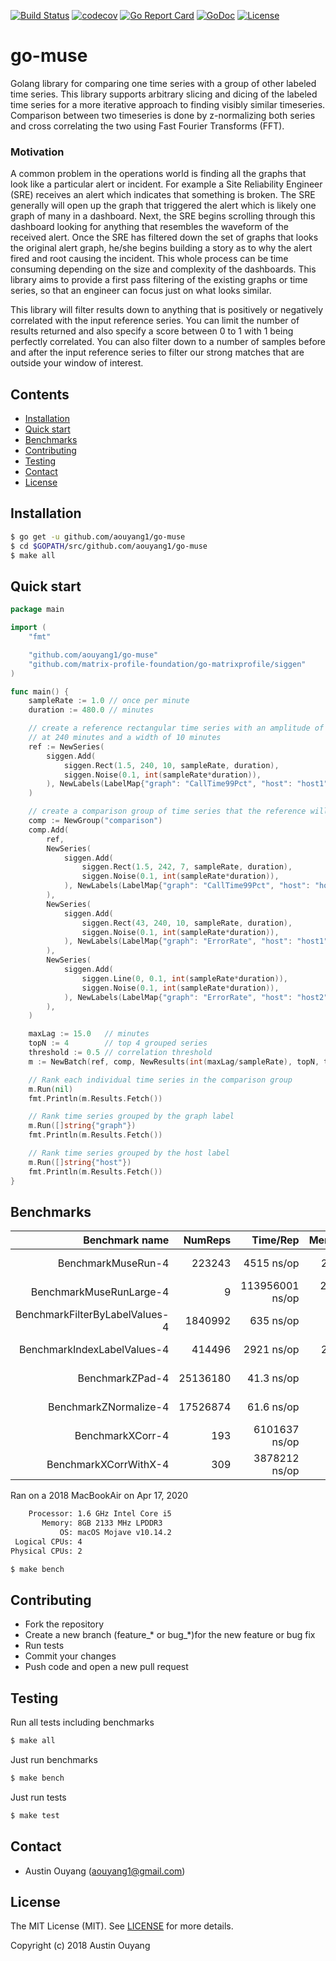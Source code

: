 [![Build Status](https://travis-ci.com/aouyang1/go-muse.svg?branch=master)](https://travis-ci.com/aouyang1/go-muse)
[![codecov](https://codecov.io/gh/aouyang1/go-muse/branch/master/graph/badge.svg)](https://codecov.io/gh/aouyang1/go-muse)
[![Go Report Card](https://goreportcard.com/badge/github.com/aouyang1/go-muse)](https://goreportcard.com/report/github.com/aouyang1/go-muse)
[![GoDoc](https://godoc.org/github.com/aouyang1/go-muse?status.svg)](https://godoc.org/github.com/aouyang1/go-muse)
[![License](https://img.shields.io/badge/License-MIT-blue.svg)](https://opensource.org/licenses/MIT)

# go-muse
Golang library for comparing one time series with a group of other labeled time series. This library supports arbitrary slicing and dicing of the labeled time series for a more iterative approach to finding visibly similar timeseries. Comparison between two timeseries is done by z-normalizing both series and cross correlating the two using Fast Fourier Transforms (FFT).

### Motivation
A common problem in the operations world is finding all the graphs that look like a particular alert or incident. For example a Site Reliability Engineer (SRE) receives an alert which indicates that something is broken. The SRE generally will open up the graph that triggered the alert which is likely one graph of many in a dashboard. Next, the SRE begins scrolling through this dashboard looking for anything that resembles the waveform of the received alert. Once the SRE has filtered down the set of graphs that looks the original alert graph, he/she begins building a story as to why the alert fired and root causing the incident. This whole process can be time consuming depending on the size and complexity of the dashboards. This library aims to provide a first pass filtering of the existing graphs or time series, so that an engineer can focus just on what looks similar.

This library will filter results down to anything that is positively or negatively correlated with the input reference series. You can limit the number of results returned and also specify a score between 0 to 1 with 1 being perfectly correlated. You can also filter down to a number of samples before and after the input reference series to filter our strong matches that are outside your window of interest.

## Contents
- [Installation](#installation)
- [Quick start](#quick-start)
- [Benchmarks](#benchmarks)
- [Contributing](#contributing)
- [Testing](#testing)
- [Contact](#contact)
- [License](#license)

## Installation
```sh
$ go get -u github.com/aouyang1/go-muse
$ cd $GOPATH/src/github.com/aouyang1/go-muse
$ make all
```

## Quick start
```go
package main

import (
	"fmt"

	"github.com/aouyang1/go-muse"
	"github.com/matrix-profile-foundation/go-matrixprofile/siggen"
)

func main() {
	sampleRate := 1.0 // once per minute
	duration := 480.0 // minutes

	// create a reference rectangular time series with an amplitude of 1.5 centered
	// at 240 minutes and a width of 10 minutes
	ref := NewSeries(
		siggen.Add(
			siggen.Rect(1.5, 240, 10, sampleRate, duration),
			siggen.Noise(0.1, int(sampleRate*duration)),
		), NewLabels(LabelMap{"graph": "CallTime99Pct", "host": "host1"}),
	)

	// create a comparison group of time series that the reference will query against
	comp := NewGroup("comparison")
	comp.Add(
		ref,
		NewSeries(
			siggen.Add(
				siggen.Rect(1.5, 242, 7, sampleRate, duration),
				siggen.Noise(0.1, int(sampleRate*duration)),
			), NewLabels(LabelMap{"graph": "CallTime99Pct", "host": "host2"}),
		),
		NewSeries(
			siggen.Add(
				siggen.Rect(43, 240, 10, sampleRate, duration),
				siggen.Noise(0.1, int(sampleRate*duration)),
			), NewLabels(LabelMap{"graph": "ErrorRate", "host": "host1"}),
		),
		NewSeries(
			siggen.Add(
				siggen.Line(0, 0.1, int(sampleRate*duration)),
				siggen.Noise(0.1, int(sampleRate*duration)),
			), NewLabels(LabelMap{"graph": "ErrorRate", "host": "host2"}),
		),
	)

	maxLag := 15.0   // minutes
	topN := 4        // top 4 grouped series
	threshold := 0.5 // correlation threshold
	m := NewBatch(ref, comp, NewResults(int(maxLag/sampleRate), topN, threshold))

	// Rank each individual time series in the comparison group
	m.Run(nil)
	fmt.Println(m.Results.Fetch())

	// Rank time series grouped by the graph label
	m.Run([]string{"graph"})
	fmt.Println(m.Results.Fetch())

	// Rank time series grouped by the host label
	m.Run([]string{"host"})
	fmt.Println(m.Results.Fetch())
}
```

## Benchmarks
Benchmark name                      | NumReps |    Time/Rep    |   Memory/Rep  |     Alloc/Rep   |
-----------------------------------:|--------:|---------------:|--------------:|----------------:|
BenchmarkMuseRun-4                  |   223243|      4515 ns/op|      2064 B/op|     26 allocs/op| 
BenchmarkMuseRunLarge-4             |        9| 113956001 ns/op|  25155107 B/op|  10420 allocs/op|
BenchmarkFilterByLabelValues-4      |  1840992|       635 ns/op|       496 B/op|      8 allocs/op|
BenchmarkIndexLabelValues-4         |   414496|      2921 ns/op|      2152 B/op|     38 allocs/op|
BenchmarkZPad-4                     | 25136180|      41.3 ns/op|        80 B/op|      1 allocs/op|
BenchmarkZNormalize-4               | 17526874|      61.6 ns/op|         0 B/op|      0 allocs/op|
BenchmarkXCorr-4                    |      193|   6101637 ns/op|   2114979 B/op|      7 allocs/op|
BenchmarkXCorrWithX-4               |      309|   3878212 ns/op|    271582 B/op|      1 allocs/op|

Ran on a 2018 MacBookAir on Apr 17, 2020
```sh
    Processor: 1.6 GHz Intel Core i5
       Memory: 8GB 2133 MHz LPDDR3
           OS: macOS Mojave v10.14.2
 Logical CPUs: 4
Physical CPUs: 2
```
```sh
$ make bench
```

## Contributing
* Fork the repository
* Create a new branch (feature_\* or bug_\*)for the new feature or bug fix
* Run tests
* Commit your changes
* Push code and open a new pull request

## Testing
Run all tests including benchmarks
```sh
$ make all
```
Just run benchmarks
```sh
$ make bench
```
Just run tests
```sh
$ make test
```

## Contact
* Austin Ouyang (aouyang1@gmail.com)

## License
The MIT License (MIT). See [LICENSE](https://github.com/aouyang1/go-muse/blob/master/LICENSE) for more details.

Copyright (c) 2018 Austin Ouyang
